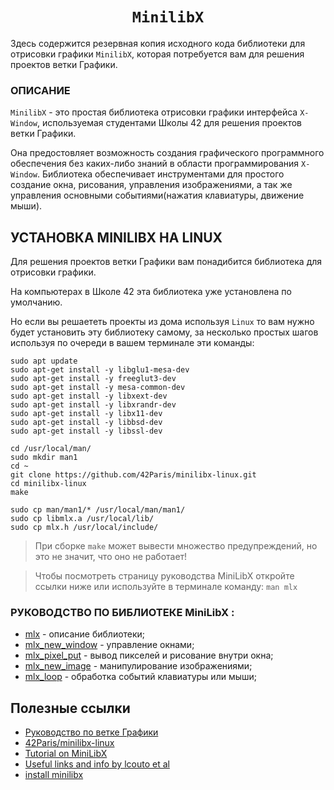 <h1 align="center"><code> MinilibX </code></h1>


Здесь содержится резервная копия исходного кода библиотеки для отрисовки графики `MinilibX`, которая потребуется вам для решения проектов ветки Графики.

### ОПИСАНИЕ ###

`MinilibX` - это простая библиотека отрисовки графики интерфейса `X-Window`, используемая студентами Школы 42 для решения проектов ветки Графики.

Она предостовляет возможность создания графического программного обеспечения без каких-либо знаний в области программирования `X-Window`. Библиотека обеспечивает инструментами для простого создание окна, рисования, управления изображениями, а так же управления основными событиями(нажатия клавиатуры, движение мыши).

## УСТАНОВКА MINILIBX НА LINUX ##
Для решения проектов ветки Графики вам понадибится библиотека для отрисовки графики.

На компьютерах в Школе 42 эта библиотека уже установлена по умолчанию. 

Но если вы решаететь проекты из дома используя `Linux` то вам нужно будет установить эту библиотеку самому, за несколько простых шагов используя по очереди в вашем терминале эти команды:

```
sudo apt update
sudo apt-get install -y libglu1-mesa-dev
sudo apt-get install -y freeglut3-dev
sudo apt-get install -y mesa-common-dev
sudo apt-get install -y libxext-dev
sudo apt-get install -y libxrandr-dev
sudo apt-get install -y libx11-dev
sudo apt-get install -y libbsd-dev 
sudo apt-get install -y libssl-dev

cd /usr/local/man/
sudo mkdir man1
cd ~
git clone https://github.com/42Paris/minilibx-linux.git
cd minilibx-linux
make

sudo cp man/man1/* /usr/local/man/man1/
sudo cp libmlx.a /usr/local/lib/
sudo cp mlx.h /usr/local/include/
```

> При сборке `make` может вывести множество предупреждений, но это не значит, что оно не работает!

> Чтобы посмотреть страницу руководства MiniLibX откройте ссылки ниже или используйте в терминале команду: `man mlx`


### РУКОВОДСТВО ПО БИБЛИОТЕКЕ MiniLibX :

* [mlx](man_mlx.md) - описание библиотеки;
* [mlx_new_window](man_mlx_new_window.md) - управление окнами;
* [mlx_pixel_put](man_mlx_pixel_put.md) - вывод пикселей и рисование внутри окна;
* [mlx_new_image](man_mlx_new_image.md) - манипулирование изображениями;
* [mlx_loop](man_mlx_loop.md) - обработка событий клавиатуры или мыши;


## Полезные ссылки ##

* [Руководство по ветке Графики](https://qst0.github.io/ft_libgfx/)
* [42Paris/minilibx-linux](https://github.com/42Paris/minilibx-linux)
* [Tutorial on MiniLibX](https://harm-smits.github.io/42docs/libs/minilibx)
* [Useful links and info by lcouto et al](https://www.notion.so/miniRT-5f6fcdf6d05e4742b6c38f0588f12436)
* [install minilibx](https://achedeuzot.me/2014/12/20/installer-la-minilibx/)

